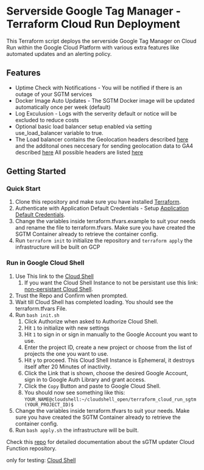 # Serverside Google Tag Manager - Terraform Cloud Run Deployment

This Terraform script deploys the serverside Google Tag Manager on Cloud Run within the Google Cloud Platform with various extra features like automated updates and an alerting policy.

## Features

- Uptime Check with Notifications - You will be notified if there is an outage of your SGTM services
- Docker Image Auto Updates - The SGTM Docker image will be updated automatically once per week (default)
- Log Exculusion - Logs with the serverity default or notice will be excluded to reduce costs
- Optional basic load balancer setup enabled via setting use_load_balancer variable to true.
- The Load balancer contains the Geolocation headers described [here](https://developers.google.com/tag-platform/tag-manager/server-side/enable-region-specific-settings) and the additonal ones neccesary for sending geolocation data to GA4 described [here](https://www.simoahava.com/gtm-tips/utilize-app-engine-headers-server-side-tagging/) All possible headers are listed [here](https://cloud.google.com/load-balancing/docs/https/custom-headers)

## Getting Started

### Quick Start

1. Clone this repository and make sure you have installed [Terraform](https://developer.hashicorp.com/terraform/tutorials/gcp-get-started/install-cli).
2. Authenticate with Application Default Credentials - Setup [Application Default Credentials](https://cloud.google.com/docs/authentication/provide-credentials-adc#local-user-cred).
3. Change the variables inside terraform.tfvars.example to suit your needs and rename the file to terraform.tfvars. Make sure you have created the SGTM Container already to retrieve the container config.
4. Run `terraform init` to initialize the repository and `terraform apply` the infrastructure will be built on GCP

### Run in Google Cloud Shell
1. Use This link to the [Cloud Shell](https://console.cloud.google.com/cloudshell/open?git_repo=https://github.com/Liscor/terraform_cloud_run_sgtm&page=editor&open_in_editor=terraform.tfvars)
   1. If you want the Cloud Shell Instance to not be persistant use this link: [non-persistant Cloud Shell](https://console.cloud.google.com/cloudshell/open?git_repo=https://github.com/Liscor/terraform_cloud_run_sgtm&page=editor&open_in_editor=terraform.tfvars&ephemeral=true).
2. Trust the Repo and Confirm when prompted.
3. Wait till Cloud Shell has completed loading. You should see the terraform.tfvars File.
4. Run `bash init.sh` 
   1. Click Authorize when asked to Authorize Cloud Shell.
   2. Hit `1` to initialize with new settings
   3. Hit `1` to sign in or sign in manually to the Google Account you want to use.
   4. Enter the project ID, create a new project or choose from the list of projects the one you want to use.
   5. Hit `y` to proceed. This Cloud Shell Instance is Ephemeral, it destroys itself after 20 Minutes of inactivity.
   6. Click the Link that is shown, choose the desired Google Account, sign in to Google Auth Library and grant access.
   7. Click the `Copy` Button and paste to Google Cloud Shell.
   8. You should now see something like this: `YOUR_NAME@cloudshell:~/cloudshell_open/terraform_cloud_run_sgtm (YOUR_PROJECT_ID)$`
5. Change the variables inside terraform.tfvars to suit your needs. Make sure you have created the SGTM Container already to retrieve the container config.
6. Run `bash apply.sh` the infrastructure will be built.

Check this [repo](https://github.com/Liscor/sgtm_cloud_run_updater) for detailed documentation about the sGTM updater Cloud Function repository.

only for testing: [Cloud Shell](https://console.cloud.google.com/cloudshell/open?git_repo=https://github.com/Liscor/terraform_cloud_run_sgtm&git_branch=shell-console&page=editor&open_in_editor=terraform.tfvars)